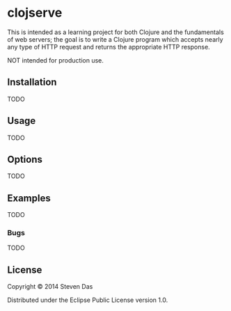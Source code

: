 # clojserve

This is intended as a learning project for both Clojure and the fundamentals of web servers; the goal is to write a Clojure program which accepts nearly any type of HTTP request and returns the appropriate HTTP response.

NOT intended for production use. 

## Installation

TODO

## Usage

TODO

## Options

TODO

## Examples

TODO

### Bugs

TODO

## License

Copyright © 2014 Steven Das

Distributed under the Eclipse Public License version 1.0.
